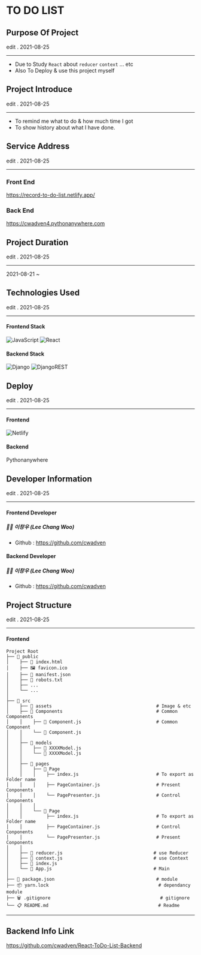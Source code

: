 # TO DO LIST

## Purpose Of Project

edit . 2021-08-25

---

- Due to Study `React` about `reducer` `context` ... etc
- Also To Deploy & use this project myself

## Project Introduce

edit . 2021-08-25

---

- To remind me what to do & how much time I got
- To show history about what I have done. 

## Service Address

edit . 2021-08-25

---

### Front End

https://record-to-do-list.netlify.app/

### Back End

https://cwadven4.pythonanywhere.com

## Project Duration

edit . 2021-08-25

---

2021-08-21 ~

## Technologies Used

edit . 2021-08-25

---

#### Frontend Stack
![JavaScript](https://img.shields.io/badge/javascript-%23323330.svg?style=for-the-badge&logo=javascript&logoColor=%23F7DF1E) ![React](https://img.shields.io/badge/react-%2320232a.svg?style=for-the-badge&logo=react&logoColor=%2361DAFB)

#### Backend Stack
![Django](https://img.shields.io/badge/django-%23092E20.svg?style=for-the-badge&logo=django&logoColor=white) ![DjangoREST](https://img.shields.io/badge/DJANGO-REST-ff1709?style=for-the-badge&logo=django&logoColor=white&color=ff1709&labelColor=gray)

## Deploy

edit . 2021-08-25

---

#### Frontend

![Netlify](https://img.shields.io/badge/netlify-%23000000.svg?style=for-the-badge&logo=netlify&logoColor=#00C7B7)

#### Backend

Pythonanywhere

## Developer Information

edit . 2021-08-25

---

#### Frontend Developer

##### 👨‍🦱 이창우 (Lee Chang Woo)

- Github : https://github.com/cwadven

#### Backend Developer

##### 👨‍🦱 이창우 (Lee Chang Woo)

- Github : https://github.com/cwadven


## Project Structure

edit . 2021-08-25

---

#### Frontend

```
Project Root
├── 📂 public
│    ├── 📰 index.html
│    ├── 🖼 favicon.ico
│    ├── 📜 manifest.json
│    ├── 📄 robots.txt
│    ├── ...
│    └── ...
│
├── 📂 src
│    ├── 📂 assets                                       # Image & etc
│    ├── 📂 Components                                   # Common Components
│    │    ├── 📑 Component.js                            # Common Component
│    │    └── 📑 Component.js
│    │
│    ├── 📂 models            
│    │    ├── 📑 XXXXModel.js 
│    │    └── 📑 XXXXModel.js
│    │
│    ├── 📂 pages             
│    │    ├── 📂 Page
│    │    │    ├── index.js                             # To export as Folder name
│    │    │    ├── PageContainer.js                     # Present Conponents
│    │    │    └── PagePresenter.js                     # Control Conponents
│    │    │
│    │    └── 📂 Page
│    │         ├── index.js                             # To export as Folder name
│    │         ├── PageContainer.js                     # Control Conponents
│    │         └── PagePresenter.js                     # Present Conponents
│    │
│    ├── 📑 reducer.js                                  # use Reducer
│    ├── 📑 context.js                                  # use Context
│    ├── 📝 index.js
│    └── 📑 App.js                                      # Main
│
├── 📜 package.json                                      # module
├── 📦 yarn.lock                                         # dependancy module
├── 🗑 .gitignore                                         # gitignore
└── 📋 README.md                                         # Readme
```

---

## Backend Info Link

https://github.com/cwadven/React-ToDo-List-Backend
